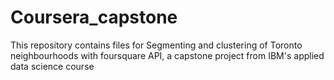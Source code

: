 # Coursera_capstone
This repository contains files for Segmenting and clustering of Toronto neighbourhoods with foursquare API, a capstone project from IBM's applied data science course 
